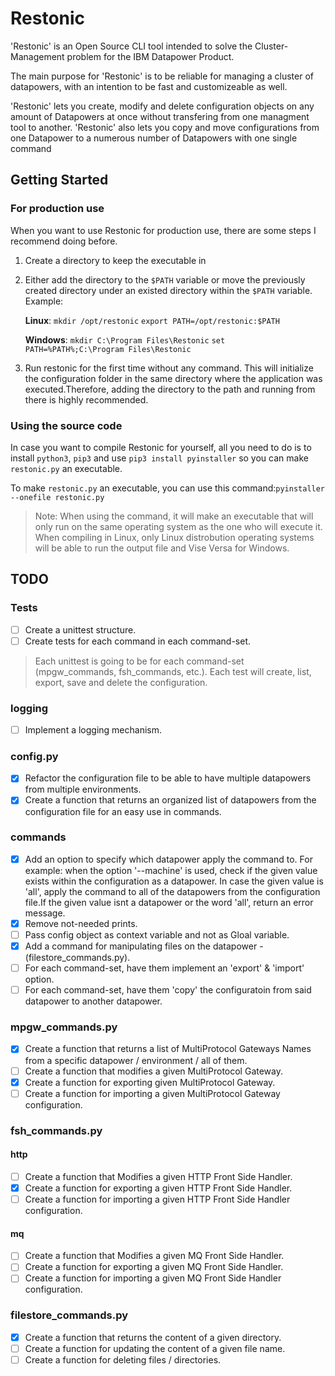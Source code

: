# Restonic

'Restonic' is an Open Source CLI tool intended to solve the Cluster-Management problem for the IBM Datapower Product.

The main purpose for 'Restonic' is to be reliable for managing a cluster of datapowers, with an intention to be fast and customizeable as well.

'Restonic' lets you create, modify and delete configuration  objects on any amount of Datapowers at once without transfering from one managment tool to another.
'Restonic' also lets you copy and move configurations from one Datapower to a numerous number of Datapowers with one single command

## Getting Started

### For production use

When you want to use Restonic for production use, there are some steps I recommend doing before.

1. Create a directory to keep the executable in
2. Either add the directory to the `$PATH` variable or move the previously created directory under an existed directory within the `$PATH` variable. Example:

    **Linux**:
        ```mkdir /opt/restonic```
        ```export PATH=/opt/restonic:$PATH```

    **Windows**:
        ```mkdir C:\Program Files\Restonic```
        ```set PATH=%PATH%;C:\Program Files\Restonic```
3. Run restonic for the first time without any command. This will initialize the configuration folder in the same directory where the application was executed.Therefore, adding the directory to the path and running from there is highly recommended.

### Using the source code

In case you want to compile Restonic for yourself, all you need to do is to install ```python3```, ```pip3``` and use ```pip3 install pyinstaller``` so you can make ```restonic.py``` an executable.

To make ```restonic.py``` an executable, you can use this command:```pyinstaller --onefile restonic.py```

>Note: When using the command, it will make an executable that will only run on the same operating system as the one who will execute it. When compiling in Linux, only Linux distrobution operating systems will be able to run the output file and Vise Versa for Windows.

## TODO

### Tests

- [ ] Create a unittest structure.
- [ ] Create tests for each command in each command-set.

>Each unittest is going to be for each command-set (mpgw_commands, fsh_commands, etc.). Each test will create, list, export, save and delete the configuration.

### logging

- [ ] Implement a logging mechanism.

### config.py

- [x] Refactor the configuration file to be able to have multiple datapowers from multiple environments.
- [x] Create a function that returns an organized list of datapowers from the configuration file for an easy use in commands.

### commands

- [x] Add an option to specify which datapower apply the command to. For example: when the option '--machine' is used, check if the given value exists within the configuration as a datapower. In case the given value is 'all', apply the command to all of the datapowers from the configuration file.If the given value isnt a datapower or the word 'all', return an error message.
- [x] Remove not-needed prints.
- [ ] Pass config object as context variable and not as Gloal variable.
- [x] Add a command for manipulating files on the datapower - (filestore_commands.py).
- [ ] For each command-set, have them implement an 'export' & 'import' option.
- [ ] For each command-set, have them 'copy' the configuratoin from said datapower to another datapower.

### mpgw_commands.py

- [x] Create a function that returns a list of MultiProtocol Gateways Names from a specific datapower / environment / all of them.
- [ ] Create a function that modifies a given MultiProtocol Gateway.
- [x] Create a function for exporting given MultiProtocol Gateway.
- [ ] Create a function for importing a given MultiProtocol Gateway configuration.

### fsh_commands.py

#### http

- [ ] Create a function that Modifies a given HTTP Front Side Handler.
- [x] Create a function for exporting a given HTTP Front Side Handler.
- [ ] Create a function for importing a given HTTP Front Side Handler configuration.

#### mq

- [ ] Create a function that Modifies a given MQ Front Side Handler.
- [ ] Create a function for exporting a given MQ Front Side Handler.
- [ ] Create a function for importing a given MQ Front Side Handler configuration.

### filestore_commands.py

- [x] Create a function that returns the content of a given directory.
- [ ] Create a function for updating the content of a given file name.
- [ ] Create a function for deleting files / directories.
